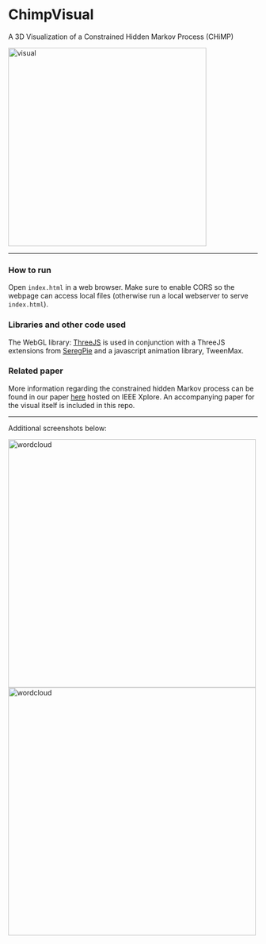 # ChimpVisual
A 3D Visualization of a Constrained Hidden Markov Process (CHiMP)

<img width="400" alt="visual" src="https://user-images.githubusercontent.com/42399205/221331508-275dd4e8-dda2-4145-ae1c-96599a8da26d.png">

---

### How to run
Open `index.html` in a web browser. Make sure to enable CORS so the webpage can access local files (otherwise run a local webserver to serve `index.html`).

### Libraries and other code used

The WebGL library: [ThreeJS](https://threejs.org) is used in conjunction with a ThreeJS extensions from [SeregPie](https://github.com/SeregPie/THREE.TextSprite) and a javascript animation library, TweenMax.

### Related paper
More information regarding the constrained hidden Markov process can be found in our paper [here](https://ieeexplore.ieee.org/document/9249157) hosted on IEEE Xplore. An accompanying paper for the visual itself is included in this repo.

---

Additional screenshots below:

<img width="500" alt="wordcloud" src="https://user-images.githubusercontent.com/42399205/221331539-364ff1d0-f0bb-4644-bc4c-3fe396917302.png">


<img width="500" alt="wordcloud" src="https://user-images.githubusercontent.com/42399205/221331544-8a235015-4cb7-40f0-ad9e-843b5040ff98.png">
